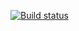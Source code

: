 [![Build status](https://ci.appveyor.com/api/projects/status/a0d4kllva3o83u7t?svg=true)](https://ci.appveyor.com/project/NadezhdaPetushkova/homework-patterns-ex1)
